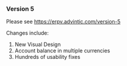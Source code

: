 ### Version 5

Please see https://erpv.advintic.com/version-5

Changes include:

1. New Visual Design
1. Account balance in multiple currencies
1. Hundreds of usability fixes

